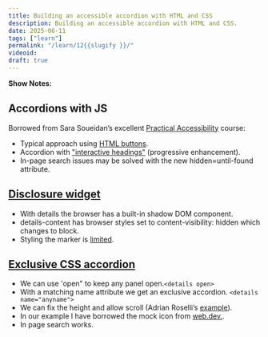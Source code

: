 ```yaml
---
title: Building an accessible accordion with HTML and CSS
description: Building an accessible accordion with HTML and CSS. 
date: 2025-06-11
tags: ["learn"]
permalink: "/learn/12{{slugify }}/"
videoid: 
draft: true
---
```

 **Show Notes:**

## Accordions with JS

Borrowed from Sara Soueidan’s excellent [Practical Accessibility](https://practical-accessibility.today/) course:

-  Typical approach using [HTML buttons](https://codepen.io/SaraSoueidan/pen/yyLQmQZ/26d304b2094c87136a61a0b7cf12de18).
- Accordion with ["interactive headings"](https://codepen.io/SaraSoueidan/pen/raNoXWr/b84fe6faa8823d00347532f428677044) (progressive enhancement).
- In-page search issues may be solved with the new hidden=until-found attribute.


## [Disclosure widget](https://intrinsicframework.here24.co/disclosure-widget/)

- With details the browser has a built-in shadow DOM component.
- details-content has browser styles set to content-visibility: hidden which changes to block.
- Styling the marker is [limited](https://css-tricks.com/using-styling-the-details-element/#aa-style-the-marker).

## [Exclusive CSS accordion](https://intrinsicframework.here24.co/css-exclusive-accordion/)

- We can use 'open" to keep any panel open.`<details open>` 
- With a matching name attribute we get an exclusive accordion. `<details name="anyname">`
- We can fix the height and allow scroll (Adrian Roselli’s [example](https://codepen.io/aardrian/pen/gOqdaXQ)).
- In our example I have borrowed the mock icon from [web.dev.](https://web.dev/learn/html/details/#toggling_the_summary_marker). 
- In page search works. 